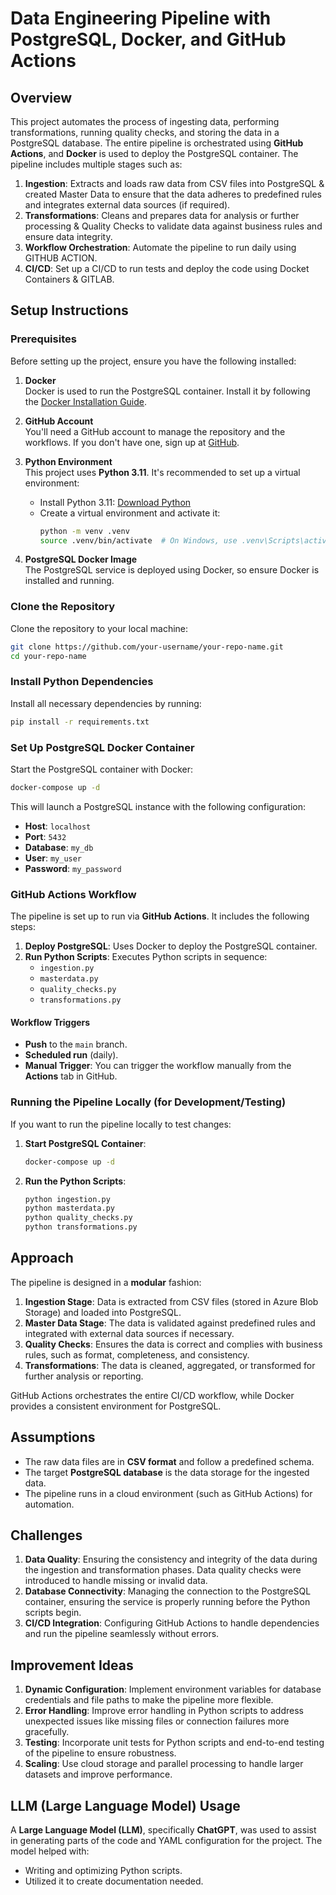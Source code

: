 
# Data Engineering Pipeline with PostgreSQL, Docker, and GitHub Actions

## Overview
This project automates the process of ingesting data, performing transformations, running quality checks, and storing the data in a PostgreSQL database. The entire pipeline is orchestrated using **GitHub Actions**, and **Docker** is used to deploy the PostgreSQL container. The pipeline includes multiple stages such as:

1. **Ingestion**: Extracts and loads raw data from CSV files into PostgreSQL & created Master Data to ensure that the data adheres to predefined rules and integrates external data sources (if required).
2. **Transformations**: Cleans and prepares data for analysis or further processing & Quality Checks to validate data against business rules and ensure data integrity.
3. **Workflow Orchestration**: Automate the pipeline to run daily using GITHUB ACTION.
4. **CI/CD**: Set up a CI/CD to run tests and deploy the code using Docket Containers & GITLAB.

## Setup Instructions

### Prerequisites
Before setting up the project, ensure you have the following installed:

1. **Docker**  
   Docker is used to run the PostgreSQL container. Install it by following the [Docker Installation Guide](https://docs.docker.com/get-docker/).

2. **GitHub Account**  
   You'll need a GitHub account to manage the repository and the workflows. If you don't have one, sign up at [GitHub](https://github.com/join).

3. **Python Environment**  
   This project uses **Python 3.11**. It's recommended to set up a virtual environment:
   - Install Python 3.11: [Download Python](https://www.python.org/downloads/)
   - Create a virtual environment and activate it:
     ```bash
     python -m venv .venv
     source .venv/bin/activate  # On Windows, use .venv\Scripts\activate
     ```

4. **PostgreSQL Docker Image**  
   The PostgreSQL service is deployed using Docker, so ensure Docker is installed and running.

### Clone the Repository
Clone the repository to your local machine:
```bash
git clone https://github.com/your-username/your-repo-name.git
cd your-repo-name
```

### Install Python Dependencies
Install all necessary dependencies by running:
```bash
pip install -r requirements.txt
```

### Set Up PostgreSQL Docker Container
Start the PostgreSQL container with Docker:
```bash
docker-compose up -d
```
This will launch a PostgreSQL instance with the following configuration:
- **Host**: `localhost`
- **Port**: `5432`
- **Database**: `my_db`
- **User**: `my_user`
- **Password**: `my_password`

### GitHub Actions Workflow
The pipeline is set up to run via **GitHub Actions**. It includes the following steps:
1. **Deploy PostgreSQL**: Uses Docker to deploy the PostgreSQL container.
2. **Run Python Scripts**: Executes Python scripts in sequence:
   - `ingestion.py`
   - `masterdata.py`
   - `quality_checks.py`
   - `transformations.py`

#### Workflow Triggers
- **Push** to the `main` branch.
- **Scheduled run** (daily).
- **Manual Trigger**: You can trigger the workflow manually from the **Actions** tab in GitHub.

### Running the Pipeline Locally (for Development/Testing)
If you want to run the pipeline locally to test changes:
1. **Start PostgreSQL Container**:
   ```bash
   docker-compose up -d
   ```
2. **Run the Python Scripts**:
   ```bash
   python ingestion.py
   python masterdata.py
   python quality_checks.py
   python transformations.py
   ```

## Approach
The pipeline is designed in a **modular** fashion:
1. **Ingestion Stage**: Data is extracted from CSV files (stored in Azure Blob Storage) and loaded into PostgreSQL.
2. **Master Data Stage**: The data is validated against predefined rules and integrated with external data sources if necessary.
3. **Quality Checks**: Ensures the data is correct and complies with business rules, such as format, completeness, and consistency.
4. **Transformations**: The data is cleaned, aggregated, or transformed for further analysis or reporting.

GitHub Actions orchestrates the entire CI/CD workflow, while Docker provides a consistent environment for PostgreSQL.

## Assumptions
- The raw data files are in **CSV format** and follow a predefined schema.
- The target **PostgreSQL database** is the data storage for the ingested data.
- The pipeline runs in a cloud environment (such as GitHub Actions) for automation.

## Challenges
1. **Data Quality**: Ensuring the consistency and integrity of the data during the ingestion and transformation phases. Data quality checks were introduced to handle missing or invalid data.
2. **Database Connectivity**: Managing the connection to the PostgreSQL container, ensuring the service is properly running before the Python scripts begin.
3. **CI/CD Integration**: Configuring GitHub Actions to handle dependencies and run the pipeline seamlessly without errors.

## Improvement Ideas
1. **Dynamic Configuration**: Implement environment variables for database credentials and file paths to make the pipeline more flexible.
2. **Error Handling**: Improve error handling in Python scripts to address unexpected issues like missing files or connection failures more gracefully.
3. **Testing**: Incorporate unit tests for Python scripts and end-to-end testing of the pipeline to ensure robustness.
4. **Scaling**: Use cloud storage and parallel processing to handle larger datasets and improve performance.

## LLM (Large Language Model) Usage
A **Large Language Model (LLM)**, specifically **ChatGPT**, was used to assist in generating parts of the code and YAML configuration for the project. The model helped with:
- Writing and optimizing Python scripts.
- Utilized it to create documentation needed.

